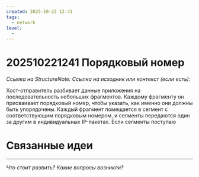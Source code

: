 ```yaml
---
created: 2025-10-22 12:41
tags:
  - network
level:
  -
---
```

# 202510221241 Порядковый номер

*Ссылка на StructureNote:*
*Ссылка на исходник или контекст (если есть):*

Хост-отправитель разбивает данные приложения на последовательность небольших фрагментов. Каждому фрагменту он присваивает порядковый номер, чтобы указать, как именно они должны быть упорядочены. Каждый фрагмент помещается в сегмент с соответствующим порядковым номером, и сегменты передаются один за другим в индивидуальных IP-пакетах. Если сегменты поступаю
# Связанные идеи

---

*Что стоит развить? Какие вопросы возникли?*
